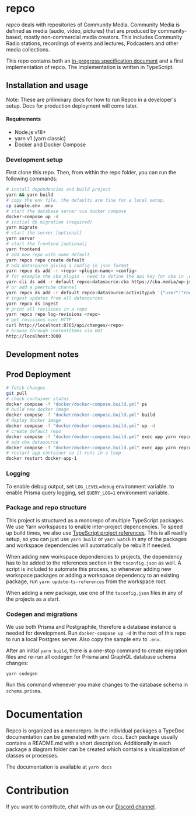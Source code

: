 # repco

_repco_ deals with repositories of Community Media. Community Media is defined as media (audio, video, pictures) that are produced by community-based, mostly non-commercial media creators. This includes Community Radio stations, recordings of events and lectures, Podcasters and other media collections.

This repo contains both an [in-progress specification document](SPEC.md) and a first implementation of repco. The implementation is written in TypeScript.

## Installation and usage

Note: These are priliminary docs for how to run Repco in a developer's setup. Docs for production deployment will come later.

#### Requirements

- Node.js v18+
- yarn v1 (yarn classic)
- Docker and Docker Compose

### Development setup

First clone this repo. Then, from within the repo folder, you can run the following commands:

```sh
# install dependencies and build project
yarn && yarn build
# copy the env file. the defaults are fine for a local setup.
cp sample.env .env
# start the database server via docker compose
docker-compose up -d
# initial db migration (required)
yarn migrate
# start the server [optional]
yarn server
# start the frontend [optional]
yarn frontend
# add new repo with name default
yarn repco repo create default
# add datasource giving a config in json format
yarn repco ds add -r <repo> <plugin-name> <config>
# for example the cba plugin - need to define the api key for cba in .env file
yarn cli ds add -r default repco:datasource:cba https://cba.media/wp-json/wp/v2
# or add a peertube channel
yarn repco ds add -r default repco:datasource:activitypub '{"user":"root_channel","domain":"https://your-peertube-server.org"}'
# ingest updates from all datasources
yarn repco ds ingest
# print all revisions in a repo
yarn repco repo log-revisions <repo>
# get revisions over HTTP
curl http://localhost:8765/api/changes/<repo>
# browse through contentItems via GUI
http://localhost:3000
```

## Development notes

## Prod Deployment

```sh
# fetch changes
git pull
# check container status
docker compose -f "docker/docker-compose.build.yml" ps
# build new docker image
docker compose -f "docker/docker-compose.build.yml" build
# deploy docker image
docker compose -f "docker/docker-compose.build.yml" up -d
# create default repo
docker compose -f "docker/docker-compose.build.yml" exec app yarn repco repo create default
# add cba datasource
docker compose -f "docker/docker-compose.build.yml" exec app yarn repco ds add -r default repco:datasource:cba '{"endpoint": "https://cba.media/wp-json/wp/v2"}'
# restart app container so it runs in a loop
docker restart docker-app-1
```

### Logging

To enable debug output, set `LOG_LEVEL=debug` environment variable.
to enable Prisma query logging, set `QUERY_LOG=1` environment variable.

### Package and repo structure

This project is structured as a monorepo of multiple TypeScript packages. We use Yarn workspaces to enable inter-project depencencies. To speed up build times, we also use [TypeScript project references](https://www.typescriptlang.org/docs/handbook/project-references.html). This is all readily setup, so you can just use `yarn build` or `yarn watch` in any of the packages and workspace dependencies will automatically be rebuilt if needed.

When adding new workspace dependencies to projects, the dependency has to be added to the references section in the `tsconfig.json` as well. A script is included to automate this process, so whenever adding new workspace packages or adding a workspace dependency to an existing package, run `yarn update-ts-references` from the workspace root.

When adding a new package, use one of the `tsconfig.json` files in any of the projects as a start.

### Codegen and migrations

We use both Prisma and Postgraphile, therefore a database instance is needed for development. Run `docker-compose up -d` in the root of this repo to run a local Postgres server. Also copy the sample env to `.env`.

After an initial `yarn build`, there is a one-stop command to create migration files and re-run all codegen for Prisma and GraphQL database schema changes:

`yarn codegen`

Run this command whenever you make changes to the database schema in `schema.prisma`.

# Documentation

Repco is organized as a monorepro. In the individual packages a TypeDoc documentation can be generated with `yarn docs`.
Each package usually contains a README.md with a short description. Additionally in each package a diagram folder can be created which contains a visualization of classes or processes.

The documentation is available at `yarn docs`

# Contribution

If you want to contribute, chat with us on our [Discord channel](https://discord.gg/XfUPZFH6cj).
